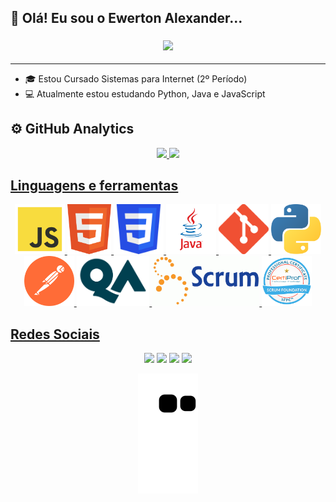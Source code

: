 ## 👋 Olá! Eu sou o Ewerton Alexander...

<h3 align="center">
  <a align="center" href="https://github.com/DenverCoder1/readme-typing-svg"><img src="https://readme-typing-svg.herokuapp.com?&font=IBM+Plex+Sans&color=000000&size=25&lines=Bem+-+vindo+a+minha+página..." /></a>
</h3>

---

- 🎓 Estou Cursado Sistemas para Internet (2º Período)
- 💻 Atualmente estou estudando Python, Java e JavaScript

## ⚙️  GitHub Analytics

<div align="center">
  <a href="https://github.com/ewertonalex">
  <img height="180em" src="https://github-readme-stats.vercel.app/api?username=ewertonalex&show_icons=true&theme=dark&include_all_commits=true&count_private=true"/>
  <img height="180em" src="https://github-readme-stats.vercel.app/api/top-langs/?username=ewertonalex&layout=compact&langs_count=7&theme=dark"/>
</div>
  
  
   ## Linguagens e ferramentas
  
 <div align="center">
<img height="80em" src="https://github.com/Ewertonalex/Ewertonalex/blob/main/logo/logo-javascript-1024.png"/>
<img height="80em" src="https://github.com/Ewertonalex/Ewertonalex/blob/main/logo/html5-logo-10.png"/>
<img height="80em" src="https://github.com/Ewertonalex/Ewertonalex/blob/main/logo/CSS3_logo.svg.png"/>
<img height="80em" src="https://github.com/Ewertonalex/Ewertonalex/blob/main/logo/4ba63826-fe43-497e-a152-7b03d6b4b49c.png"/>
<img height="80em" src="https://github.com/Ewertonalex/Ewertonalex/blob/main/logo/Git-Icon-1788C.png"/>
<img height="80em" src="https://github.com/Ewertonalex/Ewertonalex/blob/main/logo/5848152fcef1014c0b5e4967.png"/>
<img height="80em" src="https://github.com/Ewertonalex/Ewertonalex/blob/main/logo/postman-logo-0087CA0D15-seeklogo.com.png"/>
<img height="80em" src="https://github.com/Ewertonalex/Ewertonalex/blob/main/logo/qa-logo-freelogovectors.net_.png"/>
<img height="80em" src="https://github.com/Ewertonalex/Ewertonalex/blob/main/logo/28-scrum-600x279.webp"/>
<img height="80em" src="https://github.com/Ewertonalex/Ewertonalex/blob/main/logo/Scrum-Foundation-Professional-Certificate-SFPC-2021_.png"/>
</div>
    
 ## Redes Sociais
  
  <div align="center">
    
   <a href="https://api.whatsapp.com/send?phone=5583999402688&text=Olá, aqui é Ewerton! Essa é uma mensagem automática, mas fique tranquilo, jajá sua mensagem será respondida!" target="_blank"><img height="40em" src="https://img.shields.io/badge/WhatsApp-25D366?style=for-the-badge&logo=whatsapp&logoColor=white"></a>
  <a href="https://instagram.com/ewertonalexander" target="_blank"><img height="40em" src="https://img.shields.io/badge/Instagram-E4405F?style=for-the-badge&logo=instagram&logoColor=white"></a>
 	<a href="mailto:ewertonlgk20@gmail.com" target="_blank"><img height="40em" src="https://img.shields.io/badge/Gmail-D14836?style=for-the-badge&logo=gmail&logoColor=white"></a>
   <a href="https://www.linkedin.com/in/ewerton-alexander-oliveira-batista-780869232/" target="_blank"><img height="40em" src="https://img.shields.io/badge/LinkedIn-0077B5?style=for-the-badge&logo=linkedin&logoColor=white"></a>
    
![Snake animation](https://github.com/Ewertonalex/Ewertonalex/blob/output/github-contribution-grid-snake.svg)
 

</div>
  


  
    
